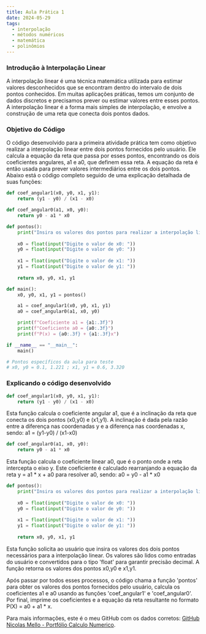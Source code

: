 ```yaml
---
title: Aula Prática 1
date: 2024-05-29
tags:
  - interpolação
  - métodos numéricos
  - matemática
  - polinômios
---
```


### Introdução à Interpolação Linear

A interpolação linear é uma técnica matemática utilizada para estimar valores desconhecidos que se encontram dentro do intervalo de dois pontos conhecidos. Em muitas aplicações práticas, temos um conjunto de dados discretos e precisamos prever ou estimar valores entre esses pontos. A interpolação linear é a forma mais simples de interpolação, e envolve a construção de uma reta que conecta dois pontos dados.

### Objetivo do Código

O código desenvolvido para a primeira atividade prática tem como objetivo realizar a interpolação linear entre dois pontos fornecidos pelo usuário. Ele calcula a equação da reta que passa por esses pontos, encontrando os dois coeficientes angulares, a1 e a0, que definem essa reta. A equação da reta é então usada para prever valores intermediários entre os dois pontos.
Abaixo está o código completo seguido de uma explicação detalhada de suas funções:

```python
def coef_angular1(x0, y0, x1, y1):
    return (y1 - y0) / (x1 - x0)

def coef_angular0(a1, x0, y0):
    return y0 - a1 * x0

def pontos():
    print("Insira os valores dos pontos para realizar a interpolação linear.")
    
    x0 = float(input("Digite o valor de x0: "))
    y0 = float(input("Digite o valor de y0: "))
    
    x1 = float(input("Digite o valor de x1: "))
    y1 = float(input("Digite o valor de y1: "))
    
    return x0, y0, x1, y1

def main():
    x0, y0, x1, y1 = pontos()

    a1 = coef_angular1(x0, y0, x1, y1)
    a0 = coef_angular0(a1, x0, y0)

    print(f"Coeficiente a1 = {a1:.3f}")
    print(f"Coeficiente a0 = {a0:.3f}")
    print(f"P(x) = {a0:.3f} + {a1:.3f}x")

if __name__ == "__main__":
    main()

# Pontos específicos da aula para teste
# x0, y0 = 0.1, 1.221 ; x1, y1 = 0.6, 3.320
```

### Explicando o código desenvolvido
```python
def coef_angular1(x0, y0, x1, y1):
    return (y1 - y0) / (x1 - x0)
```
Esta função calcula o coeficiente angular a1, que é a inclinação da reta que conecta os dois pontos (x0,y0) e (x1,y1). A inclinação é dada pela razão entre a diferença nas coordenadas y e a diferença nas coordenadas x, sendo:  a1 = (y1-y0) / (x1-x0)

```python
def coef_angular0(a1, x0, y0):
    return y0 - a1 * x0
```
Esta função calcula o coeficiente linear a0, que é o ponto onde a reta intercepta o eixo y. Este coeficiente é calculado rearranjando a equação da reta y = a1 * x + a0 para resolver a0, sendo: a0 = y0 - a1 * x0

```python
def pontos():
    print("Insira os valores dos pontos para realizar a interpolação linear.")
    
    x0 = float(input("Digite o valor de x0: "))
    y0 = float(input("Digite o valor de y0: "))
    
    x1 = float(input("Digite o valor de x1: "))
    y1 = float(input("Digite o valor de y1: "))
    
    return x0, y0, x1, y1
```
Esta função solicita ao usuário que insira os valores dos dois pontos necessários para a interpolação linear. Os valores são lidos como entradas do usuário e convertidos para o tipo 'float' para garantir precisão decimal. A função retorna os valores dos pontos x0,y0 e x1,y1.

Após passar por todos esses processos, o código chama a função 'pontos' para obter os valores dos pontos fornecidos pelo usuário, calcula os coeficientes a1 e a0 usando as funções 'coef_angular1' e 'coef_angular0'. Por final, imprime os coeficientes e a equação da reta resultante no formato P(X) = a0 + a1 * x.


Para mais informações, este é o meu GitHub com os dados corretos:
[GitHub Nicolas Mello - Portfólio Calculo Numerico](https://github.com/nickapmello/portfolio).

